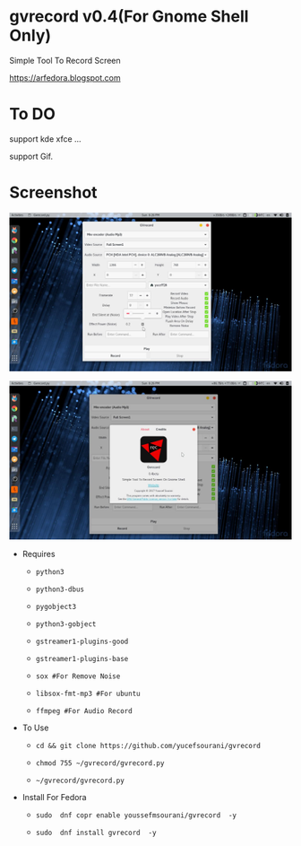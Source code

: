 # gvrecord v0.4(For Gnome Shell Only)
Simple Tool To Record  Screen

https://arfedora.blogspot.com

# To DO

support kde xfce ...

support Gif.




# Screenshot

![Alt text](https://raw.githubusercontent.com/yucefsourani/gvrecord/master/0.jpg "Screenshot")

![Alt text](https://raw.githubusercontent.com/yucefsourani/gvrecord/master/2.jpg "Screenshot")



* Requires

  * ``` python3 ```
  
  * ``` python3-dbus ```
  
  * ``` pygobject3 ```
 
  * ``` python3-gobject ```
  
  * ``` gstreamer1-plugins-good ```
    
  * ``` gstreamer1-plugins-base ```

  * ``` sox #For Remove Noise ```

  * ``` libsox-fmt-mp3 #For ubuntu ```

  * ``` ffmpeg #For Audio Record ```



* To Use
 
  * ``` cd && git clone https://github.com/yucefsourani/gvrecord ```

  * ``` chmod 755 ~/gvrecord/gvrecord.py ```
  
  * ``` ~/gvrecord/gvrecord.py ```



* Install For Fedora

  * ``` sudo  dnf copr enable youssefmsourani/gvrecord  -y ```
  
  * ``` sudo  dnf install gvrecord  -y ```
